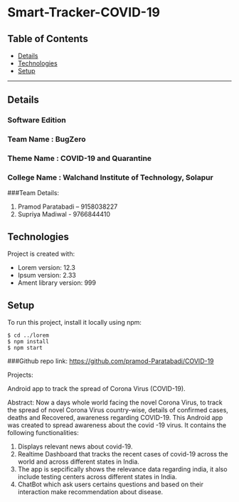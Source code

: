 # Smart-Tracker-COVID-19

## Table of Contents
* [Details](#general-info)
* [Technologies](#technologies)
* [Setup](#setup)

----------------------------------------------------------------------------------------------------------------------------------------
## Details

### Software Edition
### Team Name    :  BugZero
### Theme Name  :   COVID-19 and Quarantine
### College Name :  Walchand Institute of Technology, Solapur
###Team Details:
1. Pramod Paratabadi – 9158038227
2. Supriya Madiwal - 9766844410


## Technologies
Project is created with:
* Lorem version: 12.3
* Ipsum version: 2.33
* Ament library version: 999
	
## Setup
To run this project, install it locally using npm:

```
$ cd ../lorem
$ npm install
$ npm start
```
###Github repo link: https://github.com/pramod-Paratabadi/COVID-19


Projects: 

Android app to track the spread of  Corona Virus (COVID-19).

Abstract: 
Now a days whole world facing the novel Corona Virus, to track the spread of novel Corona Virus country-wise, details of confirmed cases, deaths and Recovered, awareness regarding COVID-19.
This Android app was created to spread awareness about the covid -19 virus. It contains the following functionalities:

1. Displays relevant news about covid-19.
2. Realtime Dashboard that tracks the recent cases of covid-19 across the world and across different states in India.
3. The app is sepcifically shows the relevance data regarding india, it also include testing centers across different states in India.
4. ChatBot which ask users certains questions and based on their interaction make recommendation about disease.
